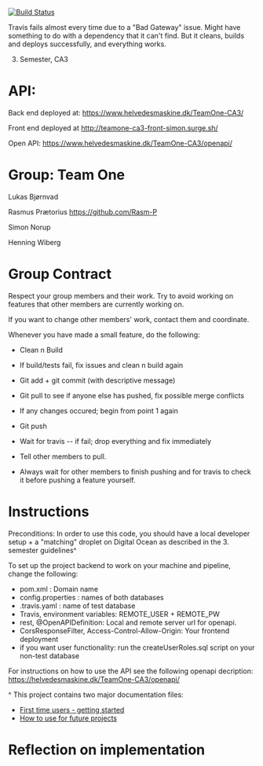 [![Build Status](https://travis-ci.org/Lukas-bjornvad/TeamOne-CA3.svg?branch=master)](https://travis-ci.org/Lukas-bjornvad/TeamOne-CA3)

Travis fails almost every time due to a "Bad Gateway" issue. Might have something to do with a dependency that it can't find. But it cleans, builds and deploys successfully, and everything works.

3. Semester, CA3

API:
=====================
Back end deployed at: https://www.helvedesmaskine.dk/TeamOne-CA3/

Front end deployed at http://teamone-ca3-front-simon.surge.sh/

Open API: https://www.helvedesmaskine.dk/TeamOne-CA3/openapi/

Group: Team One
=======================
Lukas Bjørnvad

Rasmus Prætorius
https://github.com/Rasm-P

Simon Norup

Henning Wiberg

Group Contract
==================
Respect your group members and their work. Try to avoid working on features that other members are currently working on.

If you want to change other members' work, contact them and coordinate.

Whenever you have made a small feature, do the following:

- Clean n Build

- If build/tests fail, fix issues and clean n build again

- Git add + git commit (with descriptive message)

- Git pull to see if anyone else has pushed, fix possible merge conflicts

- If any changes occured; begin from point 1 again

- Git push

- Wait for travis -- if fail; drop everything and fix immediately

- Tell other members to pull.

- Always wait for other members to finish pushing and for travis to check it before pushing a feature yourself.


Instructions
==================
Preconditions:
In order to use this code, you should have a local developer setup + a "matching" droplet on Digital Ocean as described in the 3. semester guidelines^

To set up the project backend to work on your machine and pipeline, change the following:
- pom.xml : Domain name
- config.properties : names of both databases
- .travis.yaml : name of test database
- Travis, environment variables: REMOTE_USER + REMOTE_PW
- rest, @OpenAPIDefinition: Local and remote server url for openapi.
- CorsResponseFilter, Access-Control-Allow-Origin: Your frontend deployment
- if you want user functionality: run the createUserRoles.sql script on your non-test database

For instructions on how to use the API see the following openapi decription:
https://helvedesmaskine.dk/TeamOne-CA3/openapi/

^ This project contains two major documentation files: 
 - [First time users - getting started](README_proof_of_concept.md)
 - [How to use for future projects](README_how_to_use.md)

Reflection on implementation
==================
